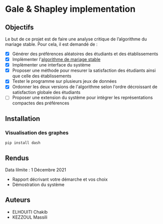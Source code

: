 # Gale & Shapley implementation

## Objectifs

Le but de ce projet est de faire une analyse critique de l’algorithme du mariage stable. Pour cela, il est demandé de :

- [x]  Générer des préférences aléatoires des étudiants et des établissements
- [x]  Implèmenter l'[algorithme de mariage stable](https://fr.wikipedia.org/wiki/Algorithme_de_Gale_et_Shapley)
- [x]  Implèmenter une interface du système
- [x]  Proposer une méthode pour mesurer la satisfaction des étudiants ainsi que celle des établissements
- [x]  Tester le programme sur plusieurs jeux de données
- [x]  Ordonner les deux versions de l'algorithme selon l'ordre décroissant de satisfaction globale des étudiants
- [ ]  Proposer une extension du système pour intègrer les représentations compactes des préférences

## Installation

### Visualisation des graphes

```shell
pip install dash
```

## Rendus

Data lilmite : 1 Décembre 2021

- Rapport décrivant votre démarche et vos choix
- Démostration du système

## Auteurs

- ELHOUITI Chakib
- KEZZOUL Massili
